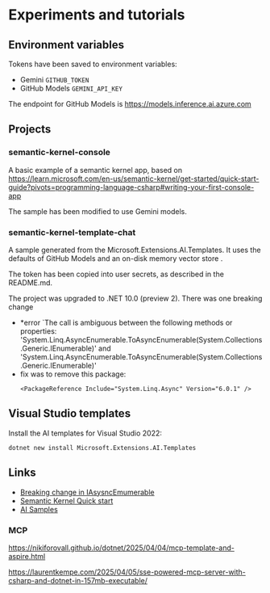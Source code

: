 # Experiments and tutorials

## Environment variables

Tokens have been saved to environment variables:
- Gemini `GITHUB_TOKEN`
- GitHub Models `GEMINI_API_KEY`

The endpoint for GitHub Models is https://models.inference.ai.azure.com


## Projects

### semantic-kernel-console

A basic example of a semantic kernel app, based on https://learn.microsoft.com/en-us/semantic-kernel/get-started/quick-start-guide?pivots=programming-language-csharp#writing-your-first-console-app

The sample has been modified to use Gemini models.

### semantic-kernel-template-chat

A sample generated from the Microsoft.Extensions.AI.Templates. 
It uses the defaults of GitHub Models and an on-disk memory vector store .

The token has been copied into user secrets, as described in the README.md.

The project was upgraded to .NET 10.0 (preview 2). There was one breaking change
 - *error `The call is ambiguous between the following methods or properties: 'System.Linq.AsyncEnumerable.ToAsyncEnumerable<TSource>(System.Collections.Generic.IEnumerable<TSource>)' and 'System.Linq.AsyncEnumerable.ToAsyncEnumerable<TSource>(System.Collections.Generic.IEnumerable<TSource>)'
 - fix was to remove this package:
	```
	<PackageReference Include="System.Linq.Async" Version="6.0.1" />
	```

## Visual Studio templates

Install the AI templates for Visual Studio 2022:
```
dotnet new install Microsoft.Extensions.AI.Templates
```


## Links

- [Breaking change in IAsysncEmumerable](https://eur06.safelinks.protection.outlook.com/?url=https%3A%2F%2Flearn.microsoft.com%2Fen-us%2Fdotnet%2Fcore%2Fcompatibility%2Fcore-libraries%2F10.0%2Fasyncenumerable&data=05%7C02%7Cmichael.wild.external%40eviden.com%7C758fe62bc81f4ab84fe808dd6efdec6d%7C7d1c77852d8a437db8421ed5d8fbe00a%7C0%7C0%7C638788759054321521%7CUnknown%7CTWFpbGZsb3d8eyJFbXB0eU1hcGkiOnRydWUsIlYiOiIwLjAuMDAwMCIsIlAiOiJXaW4zMiIsIkFOIjoiTWFpbCIsIldUIjoyfQ%3D%3D%7C0%7C%7C%7C&sdata=tFOuNNp0qSNRcyecb%2F3RiaC1WOrFoZgFAMYH6Z5knXw%3D&reserved=0)
- [Semantic Kernel Quick start](https://eur06.safelinks.protection.outlook.com/?url=https%3A%2F%2Flearn.microsoft.com%2Fen-us%2Fsemantic-kernel%2Fget-started%2Fquick-start-guide%3Fpivots%3Dprogramming-language-csharp%23understanding-the-code&data=05%7C02%7Cmichael.wild.external%40eviden.com%7C5b8b6bbd559a4f05110708dd6eff96e9%7C7d1c77852d8a437db8421ed5d8fbe00a%7C0%7C0%7C638788766230012636%7CUnknown%7CTWFpbGZsb3d8eyJFbXB0eU1hcGkiOnRydWUsIlYiOiIwLjAuMDAwMCIsIlAiOiJXaW4zMiIsIkFOIjoiTWFpbCIsIldUIjoyfQ%3D%3D%7C0%7C%7C%7C&sdata=oynJGWZ8PVV4v0uoJEvG5bmCZA9Cra%2BYjGcbqjiT53o%3D&reserved=0)
- [AI Samples](https://github.com/dotnet/ai-samples)


### MCP

https://nikiforovall.github.io/dotnet/2025/04/04/mcp-template-and-aspire.html

https://laurentkempe.com/2025/04/05/sse-powered-mcp-server-with-csharp-and-dotnet-in-157mb-executable/

